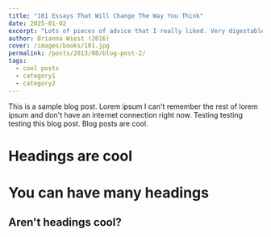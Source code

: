 ```yaml
---
title: "101 Essays That Will Change The Way You Think"
date: 2025-01-02
excerpt: "Lots of pieces of advice that I really liked. Very digestable but dense with advice. (3.5/5)"
author: Brianna Wiest (2016)
cover: /images/books/101.jpg
permalink: /posts/2013/08/blog-post-2/
tags:
  - cool posts
  - category1
  - category2
---
```


This is a sample blog post. Lorem ipsum I can't remember the rest of lorem ipsum and don't have an internet connection right now. Testing testing testing this blog post. Blog posts are cool.

Headings are cool
======

You can have many headings
======

Aren't headings cool?
------